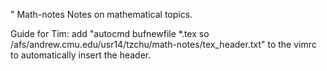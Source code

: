 " Math-notes
Notes on mathematical topics.

Guide for Tim: add "autocmd bufnewfile *.tex so /afs/andrew.cmu.edu/usr14/tzchu/math-notes/tex_header.txt" to the vimrc to automatically insert the header.
